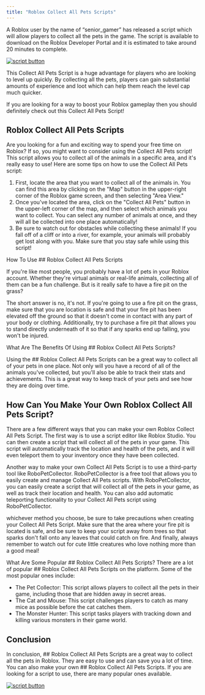 ```yaml
---
title: "Roblox Collect All Pets Scripts"
---
```


A Roblox user by the name of “senior_gamer” has released a script which will allow players to collect all the pets in the game. The script is available to download on the Roblox Developer Portal and it is estimated to take around 20 minutes to complete.

[![script button](https://github.com/modapks/modapks.github.io/blob/main/button.png?raw=true)](https://modmenu.vip/get-latest-apk)


This Collect All Pets Script is a huge advantage for players who are looking to level up quickly. By collecting all the pets, players can gain substantial amounts of experience and loot which can help them reach the level cap much quicker.

If you are looking for a way to boost your Roblox gameplay then you should definitely check out this Collect All Pets Script!

## Roblox Collect All Pets Scripts

Are you looking for a fun and exciting way to spend your free time on Roblox? If so, you might want to consider using the Collect All Pets script! This script allows you to collect all of the animals in a specific area, and it's really easy to use! Here are some tips on how to use the Collect All Pets script:

1. First, locate the area that you want to collect all of the animals in. You can find this area by clicking on the "Map" button in the upper-right corner of the Roblox game screen, and then selecting "Area View."
2. Once you've located the area, click on the "Collect All Pets" button in the upper-left corner of the map, and then select which animals you want to collect. You can select any number of animals at once, and they will all be collected into one place automatically!
3. Be sure to watch out for obstacles while collecting these animals! If you fall off of a cliff or into a river, for example, your animals will probably get lost along with you. Make sure that you stay safe while using this script!

How To Use ## Roblox Collect All Pets Scripts

If you're like most people, you probably have a lot of pets in your Roblox account. Whether they're virtual animals or real-life animals, collecting all of them can be a fun challenge. But is it really safe to have a fire pit on the grass?

The short answer is no, it's not. If you're going to use a fire pit on the grass, make sure that you are location is safe and that your fire pit has been elevated off the ground so that it doesn't come in contact with any part of your body or clothing. Additionally, try to purchase a fire pit that allows you to stand directly underneath of it so that if any sparks end up falling, you won't be injured.

What Are The Benefits Of Using ## Roblox Collect All Pets Scripts?

Using the ## Roblox Collect All Pets Scripts can be a great way to collect all of your pets in one place. Not only will you have a record of all of the animals you've collected, but you'll also be able to track their stats and achievements. This is a great way to keep track of your pets and see how they are doing over time.

## How Can You Make Your Own Roblox Collect All Pets Script?

There are a few different ways that you can make your own Roblox Collect All Pets Script. The first way is to use a script editor like Roblox Studio. You can then create a script that will collect all of the pets in your game. This script will automatically track the location and health of the pets, and it will even teleport them to your inventory once they have been collected.

Another way to make your own Collect All Pets Script is to use a third-party tool like RoboPetCollector. RoboPetCollector is a free tool that allows you to easily create and manage Collect All Pets scripts. With RoboPetCollector, you can easily create a script that will collect all of the pets in your game, as well as track their location and health. You can also add automatic teleporting functionality to your Collect All Pets script using RoboPetCollector.

 whichever method you choose, be sure to take precautions when creating your Collect All Pets Script. Make sure that the area where your fire pit is located is safe, and be sure to keep your script away from trees so that sparks don't fall onto any leaves that could catch on fire. And finally, always remember to watch out for cute little creatures who love nothing more than a good meal!

What Are Some Popular ## Roblox Collect All Pets Scripts?
There are a lot of popular ## Roblox Collect All Pets Scripts on the platform. Some of the most popular ones include:
 - The Pet Collector: This script allows players to collect all the pets in their game, including those that are hidden away in secret areas.
 - The Cat and Mouse: This script challenges players to catch as many mice as possible before the cat catches them.
 - The Monster Hunter: This script tasks players with tracking down and killing various monsters in their game world.

## Conclusion

In conclusion, ## Roblox Collect All Pets Scripts are a great way to collect all the pets in Roblox. They are easy to use and can save you a lot of time. You can also make your own ## Roblox Collect All Pets Scripts. If you are looking for a script to use, there are many popular ones available.

[![script button](https://github.com/modapks/modapks.github.io/blob/main/button.png?raw=true)](https://modmenu.vip/get-latest-apk)